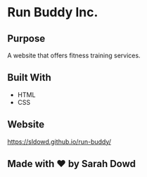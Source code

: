 # Run Buddy Inc.

## Purpose
A website that offers fitness training services.

## Built With
* HTML
* CSS

## Website
https://sldowd.github.io/run-buddy/

## Made with ❤️ by Sarah Dowd
